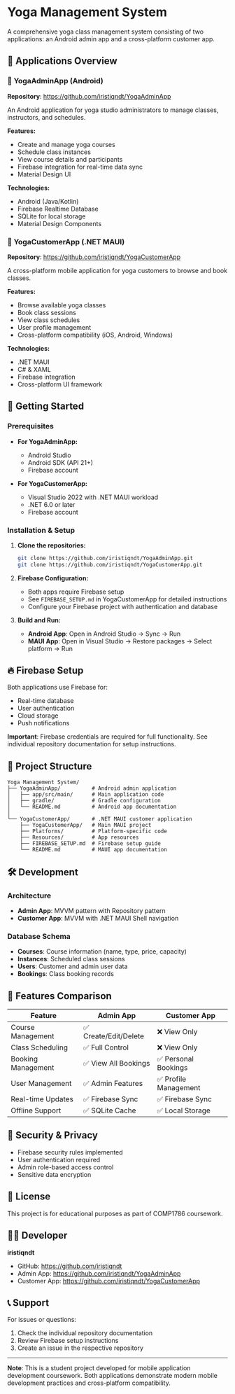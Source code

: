 # Yoga Management System

A comprehensive yoga class management system consisting of two applications: an Android admin app and a cross-platform customer app.

## 📱 Applications Overview

### 🔧 **YogaAdminApp** (Android)
**Repository**: https://github.com/iristiqndt/YogaAdminApp

An Android application for yoga studio administrators to manage classes, instructors, and schedules.

**Features:**
- Create and manage yoga courses
- Schedule class instances
- View course details and participants
- Firebase integration for real-time data sync
- Material Design UI

**Technologies:**
- Android (Java/Kotlin)
- Firebase Realtime Database
- SQLite for local storage
- Material Design Components

### 📱 **YogaCustomerApp** (.NET MAUI)
**Repository**: https://github.com/iristiqndt/YogaCustomerApp

A cross-platform mobile application for yoga customers to browse and book classes.

**Features:**
- Browse available yoga classes
- Book class sessions
- View class schedules
- User profile management
- Cross-platform compatibility (iOS, Android, Windows)

**Technologies:**
- .NET MAUI
- C# & XAML
- Firebase integration
- Cross-platform UI framework

## 🚀 Getting Started

### Prerequisites
- **For YogaAdminApp:**
  - Android Studio
  - Android SDK (API 21+)
  - Firebase account

- **For YogaCustomerApp:**
  - Visual Studio 2022 with .NET MAUI workload
  - .NET 6.0 or later
  - Firebase account

### Installation & Setup

1. **Clone the repositories:**
   ```bash
   git clone https://github.com/iristiqndt/YogaAdminApp.git
   git clone https://github.com/iristiqndt/YogaCustomerApp.git
   ```

2. **Firebase Configuration:**
   - Both apps require Firebase setup
   - See `FIREBASE_SETUP.md` in YogaCustomerApp for detailed instructions
   - Configure your Firebase project with authentication and database

3. **Build and Run:**
   - **Android App**: Open in Android Studio → Sync → Run
   - **MAUI App**: Open in Visual Studio → Restore packages → Select platform → Run

## 🔥 Firebase Setup

Both applications use Firebase for:
- Real-time database
- User authentication
- Cloud storage
- Push notifications

**Important**: Firebase credentials are required for full functionality. See individual repository documentation for setup instructions.

## 📁 Project Structure

```
Yoga Management System/
├── YogaAdminApp/          # Android admin application
│   ├── app/src/main/      # Main application code
│   ├── gradle/            # Gradle configuration
│   └── README.md          # Android app documentation
│
└── YogaCustomerApp/       # .NET MAUI customer application
    ├── YogaCustomerApp/   # Main MAUI project
    ├── Platforms/         # Platform-specific code
    ├── Resources/         # App resources
    ├── FIREBASE_SETUP.md  # Firebase setup guide
    └── README.md          # MAUI app documentation
```

## 🛠️ Development

### Architecture
- **Admin App**: MVVM pattern with Repository pattern
- **Customer App**: MVVM with .NET MAUI Shell navigation

### Database Schema
- **Courses**: Course information (name, type, price, capacity)
- **Instances**: Scheduled class sessions
- **Users**: Customer and admin user data
- **Bookings**: Class booking records

## 📝 Features Comparison

| Feature | Admin App | Customer App |
|---------|-----------|--------------|
| Course Management | ✅ Create/Edit/Delete | ❌ View Only |
| Class Scheduling | ✅ Full Control | ❌ View Only |
| Booking Management | ✅ View All Bookings | ✅ Personal Bookings |
| User Management | ✅ Admin Features | ✅ Profile Management |
| Real-time Updates | ✅ Firebase Sync | ✅ Firebase Sync |
| Offline Support | ✅ SQLite Cache | ✅ Local Storage |

## 🔐 Security & Privacy

- Firebase security rules implemented
- User authentication required
- Admin role-based access control
- Sensitive data encryption

## 📄 License

This project is for educational purposes as part of COMP1786 coursework.

## 👨‍💻 Developer

**iristiqndt**
- GitHub: https://github.com/iristiqndt
- Admin App: https://github.com/iristiqndt/YogaAdminApp
- Customer App: https://github.com/iristiqndt/YogaCustomerApp

## 📞 Support

For issues or questions:
1. Check the individual repository documentation
2. Review Firebase setup instructions
3. Create an issue in the respective repository

---

**Note**: This is a student project developed for mobile application development coursework. Both applications demonstrate modern mobile development practices and cross-platform compatibility.
